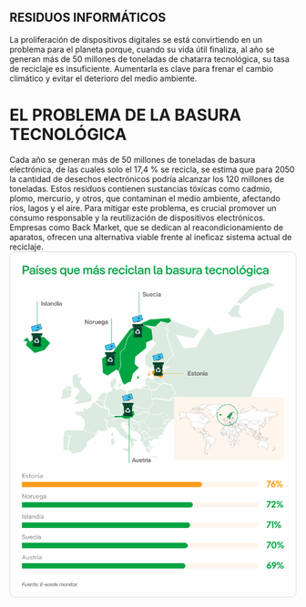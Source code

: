 ## RESIDUOS INFORMÁTICOS


La proliferación de dispositivos digitales se está convirtiendo en un problema para el planeta porque, cuando su vida útil finaliza, al año se generan más de 50 millones de toneladas de chatarra tecnológica, su tasa de reciclaje es insuficiente.
Aumentarla es clave para frenar el cambio climático y evitar el deterioro del medio ambiente.

# EL PROBLEMA DE LA BASURA TECNOLÓGICA

Cada año se generan más de 50 millones de toneladas de basura electrónica, de las cuales solo el 17,4 % se recicla, se estima que para 2050 la cantidad de desechos electrónicos podría alcanzar los 120 millones de toneladas. Estos residuos contienen sustancias tóxicas como cadmio, plomo, mercurio, y otros, que contaminan el medio ambiente, afectando ríos, lagos y el aire. Para mitigar este problema, es crucial promover un consumo responsable y la reutilización de dispositivos electrónicos. Empresas como Back Market, que se dedican al reacondicionamiento de aparatos, ofrecen una alternativa viable frente al ineficaz sistema actual de reciclaje.
![Reciclar](img/reciclar.jpg)
